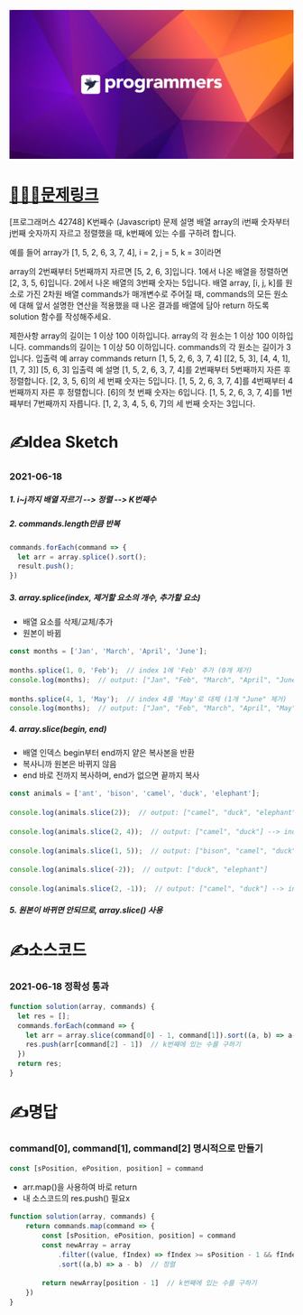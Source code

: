 [![프로그래머스](../프로그래머스표지.png)](https://programmers.co.kr/learn/courses/30/lessons/42748)
# [👩🏻‍💻문제링크](https://programmers.co.kr/learn/courses/30/lessons/42748)

[프로그래머스 42748] K번째수 (Javascript)
문제 설명
배열 array의 i번째 숫자부터 j번째 숫자까지 자르고 정렬했을 때, k번째에 있는 수를 구하려 합니다.

예를 들어 array가 [1, 5, 2, 6, 3, 7, 4], i = 2, j = 5, k = 3이라면

array의 2번째부터 5번째까지 자르면 [5, 2, 6, 3]입니다.
1에서 나온 배열을 정렬하면 [2, 3, 5, 6]입니다.
2에서 나온 배열의 3번째 숫자는 5입니다.
배열 array, [i, j, k]를 원소로 가진 2차원 배열 commands가 매개변수로 주어질 때, commands의 모든 원소에 대해 앞서 설명한 연산을 적용했을 때 나온 결과를 배열에 담아 return 하도록 solution 함수를 작성해주세요.

제한사항
array의 길이는 1 이상 100 이하입니다.
array의 각 원소는 1 이상 100 이하입니다.
commands의 길이는 1 이상 50 이하입니다.
commands의 각 원소는 길이가 3입니다.
입출력 예
array	commands	return
[1, 5, 2, 6, 3, 7, 4]	[[2, 5, 3], [4, 4, 1], [1, 7, 3]]	[5, 6, 3]
입출력 예 설명
[1, 5, 2, 6, 3, 7, 4]를 2번째부터 5번째까지 자른 후 정렬합니다. [2, 3, 5, 6]의 세 번째 숫자는 5입니다.
[1, 5, 2, 6, 3, 7, 4]를 4번째부터 4번째까지 자른 후 정렬합니다. [6]의 첫 번째 숫자는 6입니다.
[1, 5, 2, 6, 3, 7, 4]를 1번째부터 7번째까지 자릅니다. [1, 2, 3, 4, 5, 6, 7]의 세 번째 숫자는 3입니다.

# ✍️Idea Sketch

### 2021-06-18

##### 1. i~j까지 배열 자르기 --> 정렬 --> K번째수
##### 2. commands.length만큼 반복 
```javascript
commands.forEach(command => {
  let arr = array.splice().sort();
  result.push();
})
```

##### 3. array.splice(index, 제거할 요소의 개수, 추가할 요소)
- 배열 요소를 삭제/교체/추가 
- 원본이 바뀜
```javascript
const months = ['Jan', 'March', 'April', 'June'];

months.splice(1, 0, 'Feb');  // index 1에 'Feb' 추가 (0개 제거)
console.log(months);  // output: ["Jan", "Feb", "March", "April", "June"]

months.splice(4, 1, 'May');  // index 4를 'May'로 대체 (1개 "June" 제거)
console.log(months);  // output: ["Jan", "Feb", "March", "April", "May"]
```

##### 4. array.slice(begin, end)
- 배열 인덱스 begin부터 end까지 얕은 복사본을 반환 
- 복사니까 원본은 바뀌지 않음
- end 바로 전까지 복사하며, end가 없으면 끝까지 복사
```javascript
const animals = ['ant', 'bison', 'camel', 'duck', 'elephant'];

console.log(animals.slice(2));  // output: ["camel", "duck", "elephant"]

console.log(animals.slice(2, 4));  // output: ["camel", "duck"] --> index 4인 'elephant' 미포함

console.log(animals.slice(1, 5));  // output: ["bison", "camel", "duck", "elephant"]

console.log(animals.slice(-2));  // output: ["duck", "elephant"]

console.log(animals.slice(2, -1));  // output: ["camel", "duck"] --> index -1인 'elephant' 미포함
```

##### 5. 원본이 바뀌면 안되므로, array.slice() 사용

# ✍️소스코드

### 2021-06-18 정확성 통과

```javascript
function solution(array, commands) {
  let res = [];
  commands.forEach(command => {
    let arr = array.slice(command[0] - 1, command[1]).sort((a, b) => a-b);  // i번째 숫자부터 j번째 숫자까지 자르고 정렬
    res.push(arr[command[2] - 1])  // k번째에 있는 수를 구하기
  })
  return res;
}
```

# ✍️명답

### command[0], command[1], command[2] 명시적으로 만들기

```javascript
const [sPosition, ePosition, position] = command
```

- arr.map()을 사용하여 바로 return 
- 내 소스코드의 res.push() 필요x

```javascript
function solution(array, commands) {
    return commands.map(command => {
        const [sPosition, ePosition, position] = command
        const newArray = array
            .filter((value, fIndex) => fIndex >= sPosition - 1 && fIndex <= ePosition - 1)  // i번째 숫자부터 j번째 숫자까지 자르기
            .sort((a,b) => a - b)  // 정렬

        return newArray[position - 1]  // k번째에 있는 수를 구하기
    })
}
```